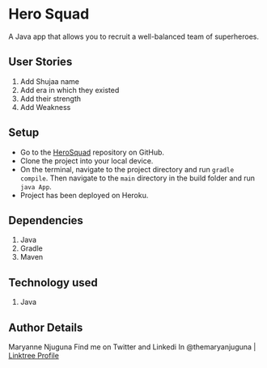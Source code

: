 # Hero Squad
A Java app that allows you to recruit a well-balanced team of superheroes.

## User Stories
1. Add Shujaa name
2. Add era in which they existed
3. Add their strength
4. Add Weakness


## Setup
* Go to the [HeroSquad](https://github.com/themaryanjuguna/HeroSquad.git) repository on GitHub.
* Clone the project into your local device.
* On the terminal, navigate to the project directory and run `gradle compile`. Then navigate to the `main` directory in the build folder and run `java App`.
* Project has been deployed on Heroku.

## Dependencies
1. Java
2. Gradle
3. Maven

## Technology used
1. Java

## Author Details
Maryanne Njuguna Find me on Twitter and Linkedi In @themaryanjuguna | [Linktree Profile](https://linktr.ee/themaryanjuguna)